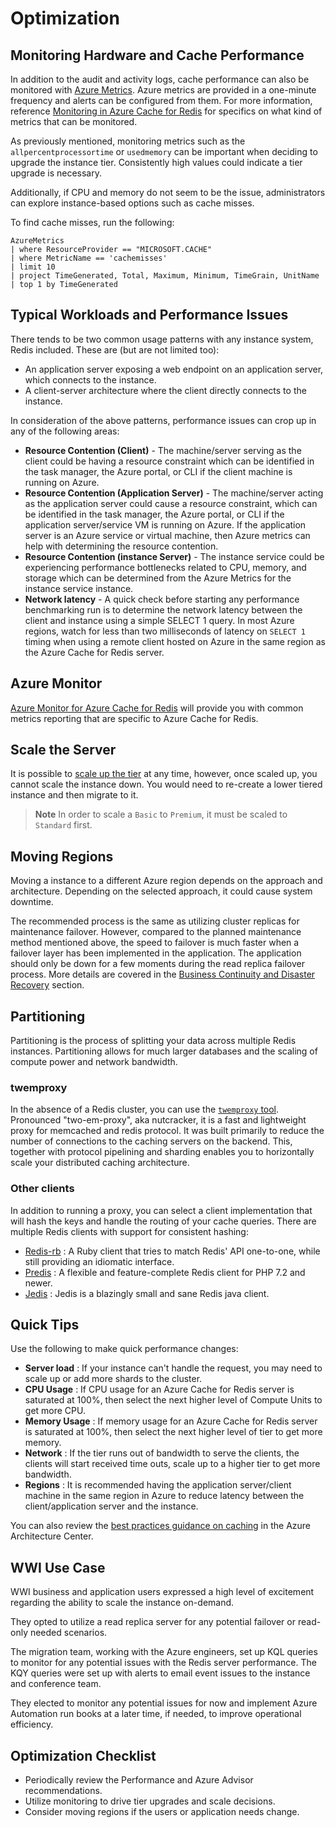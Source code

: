 # Optimization

## Monitoring Hardware and Cache Performance

In addition to the audit and activity logs, cache performance can also be monitored with [Azure Metrics](https://docs.microsoft.com/en-us/azure/azure-monitor/platform/data-platform-metrics). Azure metrics are provided in a one-minute frequency and alerts can be configured from them. For more information, reference [Monitoring in Azure Cache for Redis](https://docs.microsoft.com/en-us/azure/azure-cache-for-redis/cache-how-to-monitor) for specifics on what kind of metrics that can be monitored.

As previously mentioned, monitoring metrics such as the `allpercentprocessortime` or `usedmemory` can be important when deciding to upgrade the instance tier. Consistently high values could indicate a tier upgrade is necessary.

Additionally, if CPU and memory do not seem to be the issue, administrators can explore instance-based options such as cache misses.

To find cache misses, run the following:

```kql
AzureMetrics
| where ResourceProvider == "MICROSOFT.CACHE"
| where MetricName == 'cachemisses'
| limit 10
| project TimeGenerated, Total, Maximum, Minimum, TimeGrain, UnitName
| top 1 by TimeGenerated
```

## Typical Workloads and Performance Issues

There tends to be two common usage patterns with any instance system, Redis included.  These are (but are not limited too):

- An application server exposing a web endpoint on an application server, which connects to the instance.
- A client-server architecture where the client directly connects to the instance.

In consideration of the above patterns, performance issues can crop up in any of the following areas:

- **Resource Contention (Client)** - The machine/server serving as the client could be having a resource constraint which can be identified in the task manager, the Azure portal, or CLI if the client machine is running on Azure.
- **Resource Contention (Application Server)** - The machine/server acting as the application server could cause a resource constraint, which can be identified in the task manager, the Azure portal, or CLI if the application server/service VM is running on Azure. If the application server is an Azure service or virtual machine, then Azure metrics can help with determining the resource contention.
- **Resource Contention (instance Server)** - The instance service could be experiencing performance bottlenecks related to CPU, memory, and storage which can be determined from the Azure Metrics for the instance service instance.
- **Network latency** - A quick check before starting any performance benchmarking run is to determine the network latency between the client and instance using a simple SELECT 1 query. In most Azure regions, watch for less than two milliseconds of latency on `SELECT 1`  timing when using a remote client hosted on Azure in the same region as the Azure Cache for Redis server.

## Azure Monitor

[Azure Monitor for Azure Cache for Redis](https://docs.microsoft.com/en-us/azure/azure-monitor/insights/redis-cache-insights-overview) will provide you with common metrics reporting that are specific to Azure Cache for Redis.

## Scale the Server

It is possible to [scale up the tier](https://docs.microsoft.com/en-us/azure/azure-cache-for-redis/cache-how-to-scale) at any time, however, once scaled up, you cannot scale the instance down.  You would need to re-create a lower tiered instance and then migrate to it.

> **Note** In order to scale a `Basic` to `Premium`, it must be scaled to `Standard` first.

## Moving Regions

Moving a instance to a different Azure region depends on the approach and architecture. Depending on the selected approach, it could cause system downtime.

The recommended process is the same as utilizing cluster replicas for maintenance failover. However, compared to the planned maintenance method mentioned above, the speed to failover is much faster when a failover layer has been implemented in the application. The application should only be down for a few moments during the read replica failover process. More details are covered in the [Business Continuity and Disaster Recovery](03_BCDR.md) section.

## Partitioning

Partitioning is the process of splitting your data across multiple Redis instances. Partitioning allows for much larger databases and the scaling of compute power and network bandwidth.

### twemproxy

In the absence of a Redis cluster, you can use the [`twemproxy` tool](https://github.com/twitter/twemproxy). Pronounced "two-em-proxy", aka nutcracker, it is a fast and lightweight proxy for memcached and redis protocol. It was built primarily to reduce the number of connections to the caching servers on the backend. This, together with protocol pipelining and sharding enables you to horizontally scale your distributed caching architecture.

### Other clients

In addition to running a proxy, you can select a client implementation that will hash the keys and handle the routing of your cache queries. There are multiple Redis clients with support for consistent hashing:

- [Redis-rb](https://github.com/redis/redis-rb) : A Ruby client that tries to match Redis' API one-to-one, while still providing an idiomatic interface.
- [Predis](https://github.com/nrk/predis) : A flexible and feature-complete Redis client for PHP 7.2 and newer.
- [Jedis](https://github.com/redis/jedis) : Jedis is a blazingly small and sane Redis java client.

## Quick Tips

Use the following to make quick performance changes:

- **Server load** : If your instance can't handle the request, you may need to scale up or add more shards to the cluster.
- **CPU Usage** : If CPU usage for an Azure Cache for Redis server is saturated at 100%, then select the next higher level of Compute Units to get more CPU.
- **Memory Usage** : If memory usage for an Azure Cache for Redis server is saturated at 100%, then select the next higher level of tier to get more memory.
- **Network** : If the tier runs out of bandwidth to serve the clients, the clients will start received time outs, scale up to a higher tier to get more bandwidth.
- **Regions** :  It is recommended having the application server/client machine in the same region in Azure to reduce latency between the client/application server and the instance.

You can also review the [best practices guidance on caching](https://docs.microsoft.com/en-us/azure/architecture/best-practices/caching) in the Azure Architecture Center.

## WWI Use Case

WWI business and application users expressed a high level of excitement regarding the ability to scale the instance on-demand.

They opted to utilize a read replica server for any potential failover or read-only needed scenarios.

The migration team, working with the Azure engineers, set up KQL queries to monitor for any potential issues with the Redis server performance. The KQY queries were set up with alerts to email event issues to the instance and conference team.

They elected to monitor any potential issues for now and implement Azure Automation run books at a later time, if needed, to improve operational efficiency.

## Optimization Checklist

- Periodically review the Performance and Azure Advisor recommendations.
- Utilize monitoring to drive tier upgrades and scale decisions.
- Consider moving regions if the users or application needs change.
